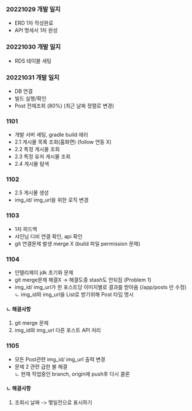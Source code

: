 ### 20221029 개발 일지
- ERD 1차 작성완료
- API 명세서 1차 완성

### 20221030 개발 일지
- RDS 테이블 세팅

### 20221031 개발 일지
- DB 연결
- 빌드 실행/확인
- Post 전체조회 (80%) (최근 날짜 정렬로 변경)

### 1101 
- 개발 서버 세팅, gradle build 에러 
- 2.1 게시물 목록 조회(홈화면) (follow 연동 X)
- 2.2 특정 게시물 조회
- 2.3 특정 유저 게시물 조회
- 2.4 게시물 탐색 

### 1102 
- 2.5 게시물 생성
- img_id/ img_url을 위한 로직 변경

### 1103 
- 1차 피드백 
- 샤인님 디비 연결 확인, api 확인 
- git 연결문제 발생 merge X (build 파일 permission 문제)

### 1104
- 인텔리제이 jdk 초기화 문제 
- git merge문제 해결X -> 해결도중 stash도 안되짐 (Problem 1) <br>
- img_id/ img_url가 한 포스트당 이미지별로 결과를 받아옴 (/app/posts 만 수정) <br>
ㄴ img_id와 img_url을 List로 받기위해 Post 타입 명시 

#### ㄴ 해결사항 
1. git merge 문제 
2. img_id와 img_url 다른 포스트 API 처리
### 1105 
- 모든 Post관련 img_id/ img_url 출력 변경 
- 문제 2 관련 급한 불 해결 <br>
  ㄴ 현재 작업중인 branch, origin에 push후 다시 클론

#### ㄴ 해결사항
1. 조회시 날짜 -> 몇일전으로 표시하기
